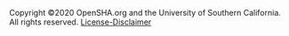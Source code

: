 Copyright &copy;2020 OpenSHA.org and the University of Southern California.
All rights reserved. [License-Disclaimer](License)